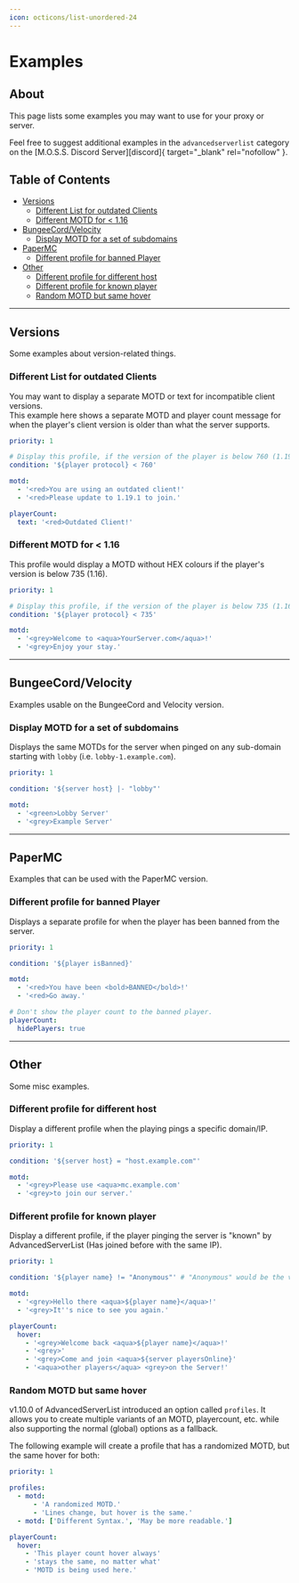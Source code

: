 ```yaml
---
icon: octicons/list-unordered-24
---
```


# Examples

## About

<!-- admo:info The below examples may only work in v3.7.0 or newer! -->

This page lists some examples you may want to use for your proxy or server.

Feel free to suggest additional examples in the `advancedserverlist` category on the [M.O.S.S. Discord Server][discord]{ target="_blank" rel="nofollow" }.

## Table of Contents

- [Versions](#versions)
    - [Different List for outdated Clients](#different-list-for-outdated-clients)
    - [Different MOTD for < 1.16](#different-motd-for-116)
- [BungeeCord/Velocity](#bungeecordvelocity)
    - [Display MOTD for a set of subdomains](#display-motd-for-a-set-of-subdomains)
- [PaperMC](#papermc)
    - [Different profile for banned Player](#different-profile-for-banned-player)
- [Other](#other)
    - [Different profile for different host](#different-profile-for-different-host)
    - [Different profile for known player](#different-profile-for-known-player)
    - [Random MOTD but same hover](#random-motd-but-same-hover)

----
## Versions

Some examples about version-related things.

### Different List for outdated Clients

You may want to display a separate MOTD or text for incompatible client versions.  
This example here shows a separate MOTD and player count message for when the player's client version is older than what the server supports.

```yaml title="outdated-client.yml"
priority: 1

# Display this profile, if the version of the player is below 760 (1.19.1)
condition: '${player protocol} < 760'

motd:
  - '<red>You are using an outdated client!'
  - '<red>Please update to 1.19.1 to join.'

playerCount:
  text: '<red>Outdated Client!'
```

### Different MOTD for < 1.16

This profile would display a MOTD without HEX colours if the player's version is below 735 (1.16).

```yaml title="pre-1_16.yml"
priority: 1

# Display this profile, if the version of the player is below 735 (1.16)
condition: '${player protocol} < 735'

motd:
  - '<grey>Welcome to <aqua>YourServer.com</aqua>!'
  - '<grey>Enjoy your stay.'
```

----
## BungeeCord/Velocity

Examples usable on the BungeeCord and Velocity version.

### Display MOTD for a set of subdomains

Displays the same MOTDs for the server when pinged on any sub-domain starting with `lobby` (i.e. `lobby-1.example.com`).

```yaml title="lobby-motd.yml"
priority: 1

condition: '${server host} |- "lobby"'

motd:
  - '<green>Lobby Server'
  - '<grey>Example Server'
```

----
## PaperMC

Examples that can be used with the PaperMC version.

### Different profile for banned Player

<!-- admo:info Requires a cached player -->

Displays a separate profile for when the player has been banned from the server.

```yaml title="banned.yml"
priority: 1

condition: '${player isBanned}'

motd:
  - '<red>You have been <bold>BANNED</bold>!'
  - '<red>Go away.'

# Don't show the player count to the banned player.
playerCount:
  hidePlayers: true
```

----
## Other

Some misc examples.

### Different profile for different host

Display a different profile when the playing pings a specific domain/IP.

```yaml title="specific-host.yml"
priority: 1

condition: '${server host} = "host.example.com"'

motd:
  - '<grey>Please use <aqua>mc.example.com'
  - '<grey>to join our server.'
```

### Different profile for known player

Display a different profile, if the player pinging the server is "known" by AdvancedServerList (Has joined before with the same IP).

```yaml title="personalized.yml"
priority: 1

condition: '${player name} != "Anonymous"' # "Anonymous" would be the value from the "unknownPlayer > name" option.

motd:
  - '<grey>Hello there <aqua>${player name}</aqua>!'
  - '<grey>It''s nice to see you again.'

playerCount:
  hover:
    - '<grey>Welcome back <aqua>${player name}</aqua>!'
    - '<grey>'
    - '<grey>Come and join <aqua>${server playersOnline}'
    - '<aqua>other players</aqua> <grey>on the Server!'
```

### Random MOTD but same hover

v1.10.0 of AdvancedServerList introduced an option called `profiles`. It allows you to create multiple variants of an MOTD, playercount, etc. while also supporting the normal (global) options as a fallback.

The following example will create a profile that has a randomized MOTD, but the same hover for both:

```yaml title="random-motd.yml"
priority: 1

profiles:
  - motd:
      - 'A randomized MOTD.'
      - 'Lines change, but hover is the same.'
  - motd: ['Different Syntax.', 'May be more readable.']

playerCount:
  hover:
    - 'This player count hover always'
    - 'stays the same, no matter what'
    - 'MOTD is being used here.'
```

